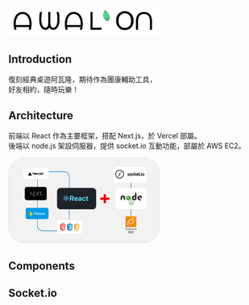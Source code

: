 
<img src='./public/logo.png' width='300'>

## Introduction

復刻經典桌遊阿瓦隆，期待作為團康輔助工具，  
好友相約，隨時玩樂！

## Architecture

前端以 React 作為主要框架，搭配 Next.js，於 Vercel 部屬。  
後端以 node.js 架設伺服器，提供 socket.io 互動功能，部屬於 AWS EC2。

<img src='./public/read/architecture.png' width='300'>

## Components



## Socket.io

